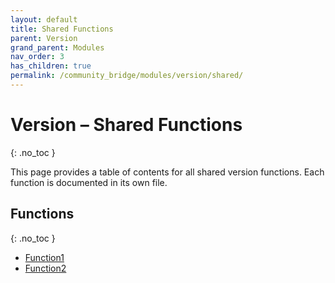 ```yaml
---
layout: default
title: Shared Functions
parent: Version
grand_parent: Modules
nav_order: 3
has_children: true
permalink: /community_bridge/modules/version/shared/
---
```


# Version – Shared Functions
{: .no_toc }

This page provides a table of contents for all shared version functions. Each function is documented in its own file.

## Functions
{: .no_toc }

- [Function1](shared/Function1.md)
- [Function2](shared/Function2.md)
